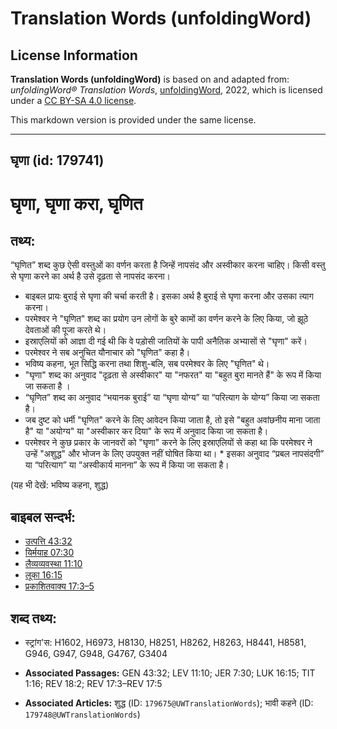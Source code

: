 # Translation Words (unfoldingWord)

## License Information

**Translation Words (unfoldingWord)** is based on and adapted from: _unfoldingWord® Translation Words_, [unfoldingWord](https://unfoldingword.org/utw), 2022, which is licensed under a [CC BY-SA 4.0 license](https://creativecommons.org/licenses/by-sa/4.0/legalcode.en).

This markdown version is provided under the same license.



--------------------------------

## घृणा (id: 179741)

घृणा, घृणा करा, घृणित
=====================

तथ्य:
-----

“घृणित” शब्द कुछ ऐसी वस्तुओं का वर्णन करता है जिन्हें नापसंद और अस्वीकार करना चाहिए। किसी वस्तु से घृणा करने का अर्थ है उसे दृढ़ता से नापसंद करना।

* बाइबल प्रायः बुराई से घृणा की चर्चा करती है। इसका अर्थ है बुराई से घृणा करना और उसका त्याग करना।
* परमेश्वर ने "घृणित" शब्द का प्रयोग उन लोगों के बुरे कामों का वर्णन करने के लिए किया, जो झूठे देवताओं की पूजा करते थे।
* इस्राएलियों को आज्ञा दी गई थी कि वे पड़ोसी जातियों के पापी अनैतिक अभ्यासों से "घृणा" करें।
* परमेश्वर ने सब अनुचित यौनाचार को "घृणित" कहा है।
* भविष्य कहना, भूत सिद्धि करना तथा शिशु\-बलि, सब परमेश्वर के लिए "घृणित" थे।
* "घृणा" शब्द का अनुवाद "दृढ़ता से अस्वीकार" या "नफरत" या "बहुत बुरा मानते हैं" के रूप में किया जा सकता है ।
* “घृणित” शब्द का अनुवाद “भयानक बुराई” या “घृणा योग्य” या “परित्याग के योग्य” किया जा सकता है।
* जब दुष्ट को धर्मी "घृणित" करने के लिए आवेदन किया जाता है, तो इसे "बहुत अवांछनीय माना जाता है" या "अयोग्य" या "अस्वीकार कर दिया" के रूप में अनुवाद किया जा सकता है।
* परमेश्वर ने कुछ प्रकार के जानवरों को "घृणा" करने के लिए इस्राएलियों से कहा था कि परमेश्वर ने उन्हें "अशुद्ध" और भोजन के लिए उपयुक्त नहीं घोषित किया था। \* इसका अनुवाद “प्रबल नापसंदगी” या “परित्याग” या “अस्वीकार्य मानना” के रूप में किया जा सकता है।

(यह भी देखें: भविष्य कहना, शुद्ध)

बाइबल सन्दर्भ:
--------------

* [उत्पत्ति 43:32](https://ref.ly/Gen43:32)
* [यिर्मयाह 07:30](https://ref.ly/Jer7:30)
* [लैव्यव्यवस्था 11:10](https://ref.ly/Lev11:10)
* [लूका 16:15](https://ref.ly/Luke16:15)
* [प्रकाशितवाक्य 17:3–5](https://ref.ly/Rev17:3-Rev17:5)

शब्द तथ्य:
----------

* स्ट्रांग'स: H1602, H6973, H8130, H8251, H8262, H8263, H8441, H8581, G946, G947, G948, G4767, G3404

* **Associated Passages:** GEN 43:32; LEV 11:10; JER 7:30; LUK 16:15; TIT 1:16; REV 18:2; REV 17:3–REV 17:5
* **Associated Articles:** शुद्ध (ID: `179675@UWTranslationWords`); भावी कहने (ID: `179748@UWTranslationWords`)

